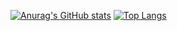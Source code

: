 [![Anurag's GitHub stats](https://github-readme-stats.vercel.app/api?username=I-ad)](https://github.com/anuraghazra/github-readme-stats)
[![Top Langs](https://github-readme-stats.vercel.app/api/top-langs/?username=I-ad&langs_count=8)](https://github.com/anuraghazra/github-readme-stats)

